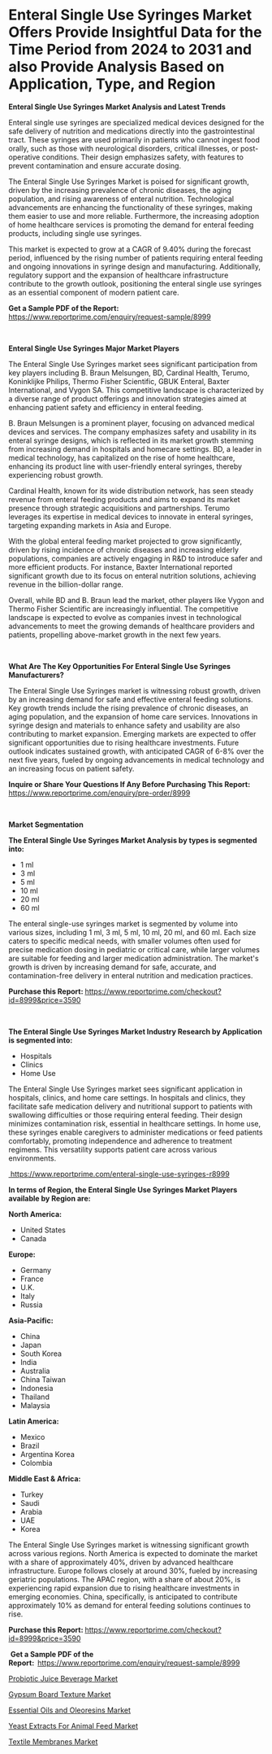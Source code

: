 <p><h1>Enteral Single Use Syringes Market Offers Provide Insightful Data for the Time Period from 2024 to 2031 and also Provide Analysis Based on Application, Type, and Region</h1></p><p><strong>Enteral Single Use Syringes Market Analysis and Latest Trends</strong></p>
<p><p>Enteral single use syringes are specialized medical devices designed for the safe delivery of nutrition and medications directly into the gastrointestinal tract. These syringes are used primarily in patients who cannot ingest food orally, such as those with neurological disorders, critical illnesses, or post-operative conditions. Their design emphasizes safety, with features to prevent contamination and ensure accurate dosing.</p><p>The Enteral Single Use Syringes Market is poised for significant growth, driven by the increasing prevalence of chronic diseases, the aging population, and rising awareness of enteral nutrition. Technological advancements are enhancing the functionality of these syringes, making them easier to use and more reliable. Furthermore, the increasing adoption of home healthcare services is promoting the demand for enteral feeding products, including single use syringes.</p><p>This market is expected to grow at a CAGR of 9.40% during the forecast period, influenced by the rising number of patients requiring enteral feeding and ongoing innovations in syringe design and manufacturing. Additionally, regulatory support and the expansion of healthcare infrastructure contribute to the growth outlook, positioning the enteral single use syringes as an essential component of modern patient care.</p></p>
<p><strong>Get a Sample PDF of the Report:&nbsp;</strong> <a href="https://www.reportprime.com/enquiry/request-sample/8999?utm_campaign=1444&utm_medium=2&utm_source=Github&utm_content=ia&utm_term=10102024&utm_id=enteral-single-use-syringes">https://www.reportprime.com/enquiry/request-sample/8999</a></p>
<p>&nbsp;</p>
<p><strong>Enteral Single Use Syringes Major Market Players</strong></p>
<p><p>The Enteral Single Use Syringes market sees significant participation from key players including B. Braun Melsungen, BD, Cardinal Health, Terumo, Koninklijke Philips, Thermo Fisher Scientific, GBUK Enteral, Baxter International, and Vygon SA. This competitive landscape is characterized by a diverse range of product offerings and innovation strategies aimed at enhancing patient safety and efficiency in enteral feeding.</p><p>B. Braun Melsungen is a prominent player, focusing on advanced medical devices and services. The company emphasizes safety and usability in its enteral syringe designs, which is reflected in its market growth stemming from increasing demand in hospitals and homecare settings. BD, a leader in medical technology, has capitalized on the rise of home healthcare, enhancing its product line with user-friendly enteral syringes, thereby experiencing robust growth.</p><p>Cardinal Health, known for its wide distribution network, has seen steady revenue from enteral feeding products and aims to expand its market presence through strategic acquisitions and partnerships. Terumo leverages its expertise in medical devices to innovate in enteral syringes, targeting expanding markets in Asia and Europe.</p><p>With the global enteral feeding market projected to grow significantly, driven by rising incidence of chronic diseases and increasing elderly populations, companies are actively engaging in R&D to introduce safer and more efficient products. For instance, Baxter International reported significant growth due to its focus on enteral nutrition solutions, achieving revenue in the billion-dollar range.</p><p>Overall, while BD and B. Braun lead the market, other players like Vygon and Thermo Fisher Scientific are increasingly influential. The competitive landscape is expected to evolve as companies invest in technological advancements to meet the growing demands of healthcare providers and patients, propelling above-market growth in the next few years.</p></p>
<p>&nbsp;</p>
<p><strong>What Are The Key Opportunities For Enteral Single Use Syringes Manufacturers?</strong></p>
<p><p>The Enteral Single Use Syringes market is witnessing robust growth, driven by an increasing demand for safe and effective enteral feeding solutions. Key growth trends include the rising prevalence of chronic diseases, an aging population, and the expansion of home care services. Innovations in syringe design and materials to enhance safety and usability are also contributing to market expansion. Emerging markets are expected to offer significant opportunities due to rising healthcare investments. Future outlook indicates sustained growth, with anticipated CAGR of 6-8% over the next five years, fueled by ongoing advancements in medical technology and an increasing focus on patient safety.</p></p>
<p><strong>Inquire or Share Your Questions If Any Before Purchasing This Report:</strong> <a href="https://www.reportprime.com/enquiry/pre-order/8999?utm_campaign=1444&utm_medium=2&utm_source=Github&utm_content=ia&utm_term=10102024&utm_id=enteral-single-use-syringes">https://www.reportprime.com/enquiry/pre-order/8999</a></p>
<p>&nbsp;</p>
<p><strong>Market Segmentation</strong></p>
<p><strong>The Enteral Single Use Syringes Market Analysis by types is segmented into:</strong></p>
<p><ul><li>1 ml</li><li>3 ml</li><li>5 ml</li><li>10 ml</li><li>20 ml</li><li>60 ml</li></ul></p>
<p><p>The enteral single-use syringes market is segmented by volume into various sizes, including 1 ml, 3 ml, 5 ml, 10 ml, 20 ml, and 60 ml. Each size caters to specific medical needs, with smaller volumes often used for precise medication dosing in pediatric or critical care, while larger volumes are suitable for feeding and larger medication administration. The market's growth is driven by increasing demand for safe, accurate, and contamination-free delivery in enteral nutrition and medication practices.</p></p>
<p><strong>Purchase this Report:&nbsp;</strong><a href="https://www.reportprime.com/checkout?id=8999&price=3590&utm_campaign=1444&utm_medium=2&utm_source=Github&utm_content=ia&utm_term=10102024&utm_id=enteral-single-use-syringes">https://www.reportprime.com/checkout?id=8999&price=3590</a></p>
<p>&nbsp;</p>
<p><strong>The Enteral Single Use Syringes Market Industry Research by Application is segmented into:</strong></p>
<p><ul><li>Hospitals</li><li>Clinics</li><li>Home Use</li></ul></p>
<p><p>The Enteral Single Use Syringes market sees significant application in hospitals, clinics, and home care settings. In hospitals and clinics, they facilitate safe medication delivery and nutritional support to patients with swallowing difficulties or those requiring enteral feeding. Their design minimizes contamination risk, essential in healthcare settings. In home use, these syringes enable caregivers to administer medications or feed patients comfortably, promoting independence and adherence to treatment regimens. This versatility supports patient care across various environments.</p></p>
<p><a href="https://www.reportprime.com/enteral-single-use-syringes-r8999?utm_campaign=1444&utm_medium=2&utm_source=Github&utm_content=ia&utm_term=10102024&utm_id=enteral-single-use-syringes">&nbsp;https://www.reportprime.com/enteral-single-use-syringes-r8999</a></p>
<p><strong>In terms of Region, the Enteral Single Use Syringes Market Players available by Region are:</strong></p>
<p>
    <p> <strong> North America: </strong>
        <ul>
            <li>United States</li>
            <li>Canada</li>
        </ul>
        </p> 
    <p> <strong> Europe: </strong>
        <ul>
            <li>Germany</li>
            <li>France</li>
            <li>U.K.</li>
            <li>Italy</li>
            <li>Russia</li>
        </ul>
        </p> 
    <p> <strong> Asia-Pacific: </strong>
        <ul>
            <li>China</li>
            <li>Japan</li>
            <li>South Korea</li>
            <li>India</li>
            <li>Australia</li>
            <li>China Taiwan</li>
            <li>Indonesia</li>
            <li>Thailand</li>
            <li>Malaysia</li>
        </ul>
        </p> 
    <p> <strong> Latin America: </strong>
        <ul>
            <li>Mexico</li>
            <li>Brazil</li>
            <li>Argentina Korea</li>
            <li>Colombia</li>
        </ul>
        </p> 
    <p> <strong> Middle East & Africa: </strong>
        <ul>
            <li>Turkey</li>
            <li>Saudi</li>
            <li>Arabia</li>
            <li>UAE</li>
            <li>Korea</li>
        </ul>
    </p>
    </p>
<p><p>The Enteral Single Use Syringes market is witnessing significant growth across various regions. North America is expected to dominate the market with a share of approximately 40%, driven by advanced healthcare infrastructure. Europe follows closely at around 30%, fueled by increasing geriatric populations. The APAC region, with a share of about 20%, is experiencing rapid expansion due to rising healthcare investments in emerging economies. China, specifically, is anticipated to contribute approximately 10% as demand for enteral feeding solutions continues to rise.</p></p>
<p><strong>Purchase this Report: </strong><a href="https://www.reportprime.com/checkout?id=8999&price=3590&utm_campaign=1444&utm_medium=2&utm_source=Github&utm_content=ia&utm_term=10102024&utm_id=enteral-single-use-syringes">https://www.reportprime.com/checkout?id=8999&price=3590</a></p>
<p>&nbsp;<strong>Get a Sample PDF of the Report:&nbsp;&nbsp;</strong><a href="https://www.reportprime.com/enquiry/request-sample/8999?utm_campaign=1444&utm_medium=2&utm_source=Github&utm_content=ia&utm_term=10102024&utm_id=enteral-single-use-syringes">https://www.reportprime.com/enquiry/request-sample/8999</a></p>
<p><strong></strong></p>
<p><p><a href="https://issuu.com/reportprime-2/docs/probiotic-juice-beverage-market-siz_79e39d77a9c100?utm_campaign=1444&utm_medium=2&utm_source=Github&utm_content=ia&utm_term=10102024&utm_id=enteral-single-use-syringes">Probiotic Juice Beverage Market</a></p><p><a href="https://www.linkedin.com/pulse/in-depth-gypsum-board-texture-market-review-size-share-yyryc?utm_campaign=1444&utm_medium=2&utm_source=Github&utm_content=ia&utm_term=10102024&utm_id=enteral-single-use-syringes">Gypsum Board Texture Market</a></p><p><a href="https://www.linkedin.com/pulse/global-essential-oils-oleoresins-market-trends-forecasts-qccsc?utm_campaign=1444&utm_medium=2&utm_source=Github&utm_content=ia&utm_term=10102024&utm_id=enteral-single-use-syringes">Essential Oils and Oleoresins Market</a></p><p><a href="https://issuu.com/reportprime-2/docs/yeast-extracts-for-animal-feed-mark_af1aca98641d73?utm_campaign=1444&utm_medium=2&utm_source=Github&utm_content=ia&utm_term=10102024&utm_id=enteral-single-use-syringes">Yeast Extracts For Animal Feed Market</a></p><p><a href="https://www.linkedin.com/pulse/textile-membranes-sector-surge-52-growth-roadmap-2031-gts3c?utm_campaign=1444&utm_medium=2&utm_source=Github&utm_content=ia&utm_term=10102024&utm_id=enteral-single-use-syringes">Textile Membranes Market</a></p></p>